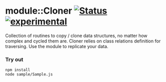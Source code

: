 
# module::Cloner [![Status](https://github.com/Wandalen/wCloner/workflows/Test/badge.svg)](https://github.com/Wandalen/wCloner/actions?query=workflow%3ATest) [![experimental](https://img.shields.io/badge/stability-experimental-orange.svg)](https://github.com/emersion/stability-badges#experimental)

Collection of routines to copy / clone data structures, no matter how complex and cycled them are. Cloner relies on class relations definition for traversing. Use the module to replicate your data.

### Try out
```
npm install
node sample/Sample.js
```






































































